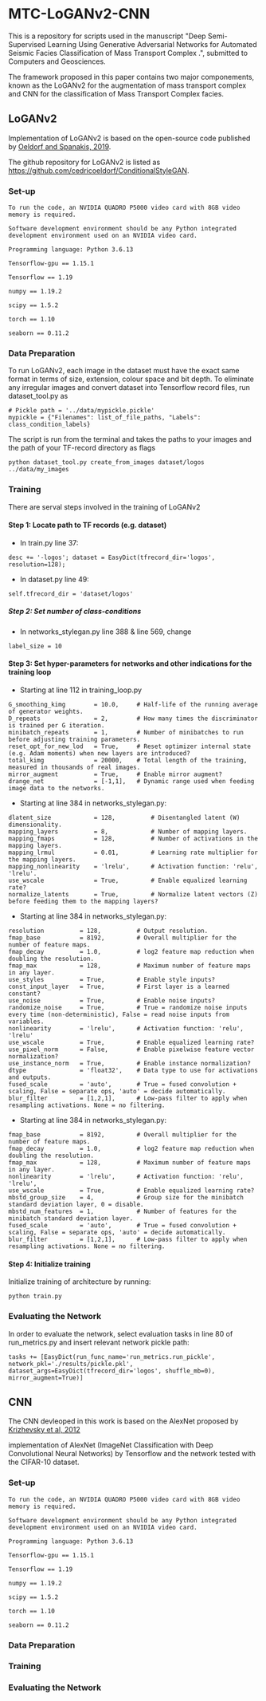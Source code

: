 # MTC-LoGANv2-CNN
This is a repository for scripts used in the manuscript "Deep Semi-Supervised Learning Using Generative Adversarial Networks for Automated Seismic Facies Classification of Mass Transport Complex .", submitted to Computers and Geosciences.

The framework proposed in this paper contains two major componements, known as the LoGANv2 for the augmentation of mass transport complex and CNN for the classification of Mass Transport Complex facies. 

## LoGANv2
Implementation of LoGANv2 is based on the open-source code published by [Oeldorf and Spanakis, 2019](https://arxiv.org/abs/1909.09974). 

The github repository for LoGANv2 is listed as https://github.com/cedricoeldorf/ConditionalStyleGAN. 

### Set-up
```
To run the code, an NVIDIA QUADRO P5000 video card with 8GB video memory is required.

Software development environment should be any Python integrated development environment used on an NVIDIA video card.

Programming language: Python 3.6.13

Tensorflow-gpu == 1.15.1

Tensorflow == 1.19

numpy == 1.19.2

scipy == 1.5.2

torch == 1.10

seaborn == 0.11.2
```
### Data Preparation
To run LoGANv2, each image in the dataset must have the exact same format in terms of size, extension, colour space and bit depth. To eliminate any irregular images and convert dataset into Tensorflow record files, run dataset_tool.py as

```
# Pickle path = '../data/mypickle.pickle'
mypickle = {"Filenames": list_of_file_paths, "Labels": class_condition_labels}
```
The script is run from the terminal and takes the paths to your images and the path of your TF-record directory as flags
```
python dataset_tool.py create_from_images dataset/logos ../data/my_images
```

### Training

There are serval steps involved in the training of LoGANv2

#### Step 1: Locate path to TF records (e.g. dataset)

- In train.py line 37:
```
desc += '-logos'; dataset = EasyDict(tfrecord_dir='logos', resolution=128);
```
- In dataset.py line 49:
```
self.tfrecord_dir = 'dataset/logos'
```
##### Step 2: Set number of class-conditions

- In networks_stylegan.py line 388 & line 569, change 
```
label_size = 10
```
#### Step 3: Set hyper-parameters for networks and other indications for the training loop

- Starting at line 112 in training_loop.py
```
G_smoothing_kimg        = 10.0,     # Half-life of the running average of generator weights.
D_repeats               = 2,        # How many times the discriminator is trained per G iteration.
minibatch_repeats       = 1,        # Number of minibatches to run before adjusting training parameters.
reset_opt_for_new_lod   = True,     # Reset optimizer internal state (e.g. Adam moments) when new layers are introduced?
total_kimg              = 20000,    # Total length of the training, measured in thousands of real images.
mirror_augment          = True,     # Enable mirror augment?
drange_net              = [-1,1],   # Dynamic range used when feeding image data to the networks.
```
- Starting at line 384 in networks_stylegan.py:
```
dlatent_size            = 128,          # Disentangled latent (W) dimensionality.
mapping_layers          = 8,            # Number of mapping layers.
mapping_fmaps           = 128,          # Number of activations in the mapping layers.
mapping_lrmul           = 0.01,         # Learning rate multiplier for the mapping layers.
mapping_nonlinearity    = 'lrelu',      # Activation function: 'relu', 'lrelu'.
use_wscale              = True,         # Enable equalized learning rate?
normalize_latents       = True,         # Normalize latent vectors (Z) before feeding them to the mapping layers?
```
- Starting at line 384 in networks_stylegan.py:
```
resolution          = 128,          # Output resolution.
fmap_base           = 8192,         # Overall multiplier for the number of feature maps.
fmap_decay          = 1.0,          # log2 feature map reduction when doubling the resolution.
fmap_max            = 128,          # Maximum number of feature maps in any layer.
use_styles          = True,         # Enable style inputs?
const_input_layer   = True,         # First layer is a learned constant?
use_noise           = True,         # Enable noise inputs?
randomize_noise     = True,         # True = randomize noise inputs every time (non-deterministic), False = read noise inputs from variables.
nonlinearity        = 'lrelu',      # Activation function: 'relu', 'lrelu'
use_wscale          = True,         # Enable equalized learning rate?
use_pixel_norm      = False,        # Enable pixelwise feature vector normalization?
use_instance_norm   = True,         # Enable instance normalization?
dtype               = 'float32',    # Data type to use for activations and outputs.
fused_scale         = 'auto',       # True = fused convolution + scaling, False = separate ops, 'auto' = decide automatically.
blur_filter         = [1,2,1],      # Low-pass filter to apply when resampling activations. None = no filtering.
```
- Starting at line 384 in networks_stylegan.py:
```
fmap_base           = 8192,         # Overall multiplier for the number of feature maps.
fmap_decay          = 1.0,          # log2 feature map reduction when doubling the resolution.
fmap_max            = 128,          # Maximum number of feature maps in any layer.
nonlinearity        = 'lrelu',      # Activation function: 'relu', 'lrelu',
use_wscale          = True,         # Enable equalized learning rate?
mbstd_group_size    = 4,            # Group size for the minibatch standard deviation layer, 0 = disable.
mbstd_num_features  = 1,            # Number of features for the minibatch standard deviation layer.
fused_scale         = 'auto',       # True = fused convolution + scaling, False = separate ops, 'auto' = decide automatically.
blur_filter         = [1,2,1],      # Low-pass filter to apply when resampling activations. None = no filtering.
```

#### Step 4: Initialize training

Initialize training of architecture by running:

```
python train.py
```

### Evaluating the Network
In order to evaluate the network, select evaluation tasks in line 80 of run_metrics.py and insert relevant network pickle path:

```
tasks += [EasyDict(run_func_name='run_metrics.run_pickle', network_pkl='./results/pickle.pkl', dataset_args=EasyDict(tfrecord_dir='logos', shuffle_mb=0), mirror_augment=True)]
```

## CNN
The CNN devleoped in this work is based on the AlexNet proposed by [Krizhevsky et al, 2012](https://proceedings.neurips.cc/paper/2012/file/c399862d3b9d6b76c8436e924a68c45b-Paper.pdf)




implementation of AlexNet (ImageNet Classification with Deep Convolutional Neural Networks) by Tensorflow and the network tested with the CIFAR-10 dataset.



### Set-up
```
To run the code, an NVIDIA QUADRO P5000 video card with 8GB video memory is required.

Software development environment should be any Python integrated development environment used on an NVIDIA video card.

Programming language: Python 3.6.13

Tensorflow-gpu == 1.15.1

Tensorflow == 1.19

numpy == 1.19.2

scipy == 1.5.2

torch == 1.10

seaborn == 0.11.2
```

### Data Preparation
### Training

### Evaluating the Network

